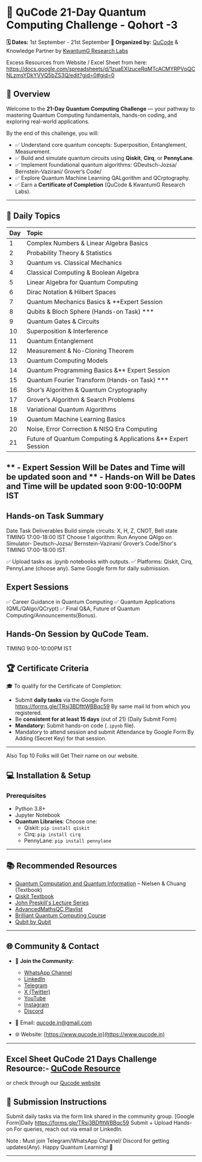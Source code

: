 # 🌌 QuCode 21-Day Quantum Computing Challenge - Qohort -3

**🗓️ Dates:** 1st September - 21st September 
**🧠 Organized by:** [QuCode](https://www.qucode.in) & 
Knowledge Partner by [KwantumG Research Labs](https://kwantumg.com/)  

Excess Resources from Website / Excel Sheet from here: https://docs.google.com/spreadsheets/d/1zuaEXlzuceRqMTcACMYRPVpQCNLzmsYDkYVVQ5bZS3Q/edit?gid=0#gid=0

## 🚀 Overview

Welcome to the **21-Day Quantum Computing Challenge** — your pathway to mastering Quantum Computing fundamentals, hands-on coding, and exploring real-world applications.

By the end of this challenge, you will:
- ✅ Understand core quantum concepts: Superposition, Entanglement, Measurement.
- ✅ Build and simulate quantum circuits using **Qiskit**, **Cirq**, or **PennyLane**.
- ✅ Implement foundational quantum algorithms: GDeutsch-Jozsa/ Bernstein-Vazirani/ Grover’s	Code/
- ✅ Explore Quantum Machine Learning QALgorithm and QCrptography.
- ✅ Earn a **Certificate of Completion** (QuCode & KwantumG Research Labs).

---

## 📝 Daily Topics

| Day  | Topic                                           |
| :--- | :---------------------------------------------- |
| 1    | Complex Numbers & Linear Algebra Basics        |
| 2    | Probability Theory & Statistics                |
| 3    | Quantum vs. Classical Mechanics                |
| 4    | Classical Computing & Boolean Algebra          |
| 5    | Linear Algebra for Quantum Computing           |
| 6    | Dirac Notation & Hilbert Spaces                |
| 7    | Quantum Mechanics Basics     & **Expert Session                  |
| 8    | Qubits & Bloch Sphere (Hands-on Task) ***         |
| 9    | Quantum Gates & Circuits                       |
| 10   | Superposition & Interference                   |
| 11   | Quantum Entanglement                           |
| 12   | Measurement & No-Cloning Theorem               |
| 13   | Quantum Computing Models                       |
| 14   | Quantum Programming Basics   &** Expert Session                   |
| 15   | Quantum Fourier Transform (Hands-on Task) ***     |
| 16   | Shor’s Algorithm & Quantum Cryptography        |
| 17   | Grover’s Algorithm & Search Problems           |
| 18   | Variational Quantum Algorithms                 |
| 19   | Quantum Machine Learning Basics                |
| 20   | Noise, Error Correction & NISQ Era Computing   |
| 21   | Future of Quantum Computing & Applications &** Expert Session     |

** - Expert Session Will be Dates and Time will be updated soon
and ** - Hands-on Will  be Dates and Time will be updated soon
9:00-10:00PM IST
---
## Hands-on Task Summary
Date	Task	Deliverables
Build simple circuits:      X, H, Z, CNOT, Bell state  TIMING 17:00-18:00 IST
Choose 1 algorithm: Run Anyone QAlgo on Simulator-  Deutsch-Jozsa/ Bernstein-Vazirani/ Grover’s	Code/Shor's  TIMING 17:00-18:00 IST.

✅ Upload tasks as .ipynb notebooks with outputs.
✅ Platforms: Qiskit, Cirq, PennyLane (choose any). Same Google form for daily submission.

##  Expert Sessions 
✅  Career Guidance in Quantum Computing
✅  Quantum Applications (QML/QAlgo/QCrypt)
✅  Final Q&A, Future of Quantum Computing/Announcements(Bonus).

## Hands-On Session by QuCode Team.
TIMING 9:00-10:00PM IST 


## 🏆 Certificate Criteria

🎓 To qualify for the Certificate of Completion:
- Submit **daily tasks** via the Google Form  https://forms.gle/TRsj3BDfttWBBqc59  By same mail Id from which you registered.
- Be **consistent for at least 15 days** (out of 21) (Daily Submit Form)
- **Mandatory:** Submit hands-on code (`.ipynb` file). 
- Mandatory to attend session and submit Attendance by Google Form By Adding (Secret Key) for that session.
---

Also Top 10 Folks will Get Their name on our website.

## 💻 Installation & Setup

### Prerequisites
- Python 3.8+
- Jupyter Notebook
- **Quantum Libraries**: Choose one:
  - Qiskit: `pip install qiskit`
  - Cirq: `pip install cirq`
  - PennyLane: `pip install pennylane`

---

## 📚 Recommended Resources

- [Quantum Computation and Quantum Information](https://qubit.guide/) – Nielsen & Chuang (Textbook)
- [Qiskit Textbook](https://qiskit.org/textbook/)
- [John Preskill's Lecture Series](https://www.youtube.com/watch?v=w08pSFsAZvE&list=PL0ojjrEqIyPy-1RRD8cTD_lF1hflo89Iu)
- [AdvancedMathsQC Playlist](https://www.youtube.com/watch?v=zm64o27eHYw&list=PLxP0p--aBHmIe--9rczWe4AZmw03e2bz0)
- [Brilliant Quantum Computing Course](https://brilliant.org/courses/quantum-computing/?courseSlug=quantum-computing)
- [Qubit by Qubit](https://www.qubitbyqubit.org/)

---

## 🌐 Community & Contact

- 📢 **Join the Community:**
  - [WhatsApp Channel](https://whatsapp.com/channel/0029VazDF5KK5cD71hfQ3J2s)
  - [LinkedIn](https://www.linkedin.com/company/qucodes/)
  - [Telegram](https://t.me/qucodes)
  - [X (Twitter)](https://x.com/Qucodes)
  - [YouTube](https://www.youtube.com/@Qu-Code)
  - [Instagram](https://www.instagram.com/qucode_in/?igsh=M2d4eWkwcmRkbmJv&utm_source=qr#)
  - [Discord](https://discord.gg/r5ZSDtAE)

- 📧 Email: [qucode.in@gmail.com](mailto:qucode.in@gmail.com)  
- 🌐 Website: [https://www.qucode.in](https://www.qucode.in)

---



## Excel Sheet QuCode 21 Days Challenge Resource:- [QuCode Resource](https://docs.google.com/spreadsheets/d/1zuaEXlzuceRqMTcACMYRPVpQCNLzmsYDkYVVQ5bZS3Q/edit?gid=0#gid=0)
or check through our [Qucode website](https://www.qucode.in/quresource.html)

## 📌 Submission Instructions

Submit daily tasks via the form link shared in the community group.  [Google Form]Daily  https://forms.gle/TRsj3BDfttWBBqc59
 Submit + Upload Hands-on
For queries, reach out via email or LinkedIn.  

Note : Must join 
Telegram/WhatsApp Channel/ Discord for getting updates(Any).
Happy Quantum Learning! 🚀

---

